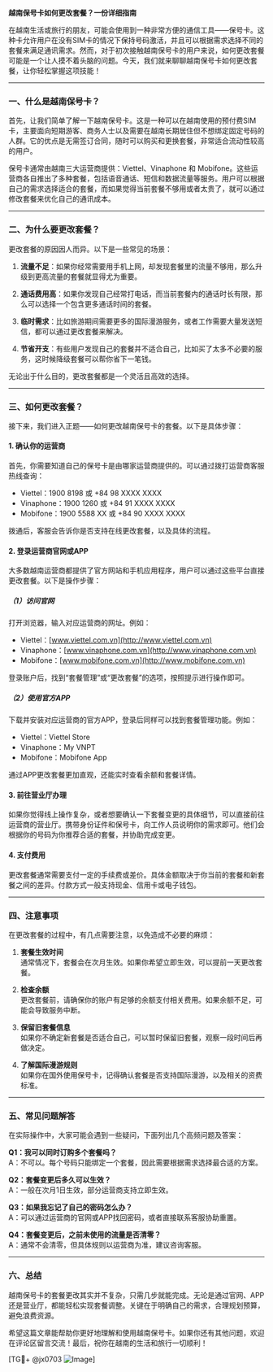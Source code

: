 **越南保号卡如何更改套餐？一份详细指南**

在越南生活或旅行的朋友，可能会使用到一种非常方便的通信工具——保号卡。这种卡允许用户在没有SIM卡的情况下保持号码激活，并且可以根据需求选择不同的套餐来满足通讯需求。然而，对于初次接触越南保号卡的用户来说，如何更改套餐可能是一个让人摸不着头脑的问题。今天，我们就来聊聊越南保号卡如何更改套餐，让你轻松掌握这项技能！

---

### **一、什么是越南保号卡？**
首先，让我们简单了解一下越南保号卡。这是一种可以在越南使用的预付费SIM卡，主要面向短期游客、商务人士以及需要在越南长期居住但不想绑定固定号码的人群。它的优点是无需签订合同，随时可以购买和更换套餐，非常适合流动性较高的用户。

保号卡通常由越南三大运营商提供：Viettel、Vinaphone 和 Mobifone。这些运营商各自推出了多种套餐，包括语音通话、短信和数据流量等服务。用户可以根据自己的需求选择适合的套餐，而如果觉得当前套餐不够用或者太贵了，就可以通过修改套餐来优化自己的通讯成本。

---

### **二、为什么要更改套餐？**
更改套餐的原因因人而异。以下是一些常见的场景：

1. **流量不足**：如果你经常需要用手机上网，却发现套餐里的流量不够用，那么升级到更高流量的套餐就显得尤为重要。
   
2. **通话费用高**：如果你发现自己经常打电话，而当前套餐内的通话时长有限，那么可以选择一个包含更多通话时间的套餐。

3. **临时需求**：比如旅游期间需要更多的国际漫游服务，或者工作需要大量发送短信，都可以通过更改套餐来解决。

4. **节省开支**：有些用户发现自己的套餐并不适合自己，比如买了太多不必要的服务，这时候降级套餐可以帮你省下一笔钱。

无论出于什么目的，更改套餐都是一个灵活且高效的选择。

---

### **三、如何更改套餐？**
接下来，我们进入正题——如何更改越南保号卡的套餐。以下是具体步骤：

#### **1. 确认你的运营商**
首先，你需要知道自己的保号卡是由哪家运营商提供的。可以通过拨打运营商客服热线查询：
- Viettel：1900 8198 或 +84 98 XXXX XXXX
- Vinaphone：1900 1260 或 +84 91 XXXX XXXX
- Mobifone：1900 5588 XX 或 +84 90 XXXX XXXX

拨通后，客服会告诉你是否支持在线更改套餐，以及具体的流程。

#### **2. 登录运营商官网或APP**
大多数越南运营商都提供了官方网站和手机应用程序，用户可以通过这些平台直接更改套餐。以下是操作步骤：

##### **（1）访问官网**
打开浏览器，输入对应运营商的网址。例如：
- Viettel：[www.viettel.com.vn](http://www.viettel.com.vn)
- Vinaphone：[www.vinaphone.com.vn](http://www.vinaphone.com.vn)
- Mobifone：[www.mobifone.com.vn](http://www.mobifone.com.vn)

登录账户后，找到“套餐管理”或“更改套餐”的选项，按照提示进行操作即可。

##### **（2）使用官方APP**
下载并安装对应运营商的官方APP，登录后同样可以找到套餐管理功能。例如：
- Viettel：Viettel Store
- Vinaphone：My VNPT
- Mobifone：Mobifone App

通过APP更改套餐更加直观，还能实时查看余额和套餐详情。

#### **3. 前往营业厅办理**
如果你觉得线上操作复杂，或者想要确认一下套餐变更的具体细节，可以直接前往运营商的营业厅。携带身份证件和保号卡，向工作人员说明你的需求即可。他们会根据你的号码为你推荐合适的套餐，并协助完成变更。

#### **4. 支付费用**
更改套餐通常需要支付一定的手续费或差价。具体金额取决于你当前的套餐和新套餐之间的差异。付款方式一般支持现金、信用卡或电子钱包。

---

### **四、注意事项**
在更改套餐的过程中，有几点需要注意，以免造成不必要的麻烦：

1. **套餐生效时间**  
   通常情况下，套餐会在次月生效。如果你希望立即生效，可以提前一天更改套餐。

2. **检查余额**  
   更改套餐前，请确保你的账户有足够的余额支付相关费用。如果余额不足，可能会导致服务中断。

3. **保留旧套餐信息**  
   如果你不确定新套餐是否适合自己，可以暂时保留旧套餐，观察一段时间后再做决定。

4. **了解国际漫游规则**  
   如果你在国外使用保号卡，记得确认套餐是否支持国际漫游，以及相关的资费标准。

---

### **五、常见问题解答**
在实际操作中，大家可能会遇到一些疑问，下面列出几个高频问题及答案：

**Q1：我可以同时订购多个套餐吗？**  
A：不可以。每个号码只能绑定一个套餐，因此需要根据需求选择最合适的方案。

**Q2：套餐变更后多久可以生效？**  
A：一般在次月1日生效，部分运营商支持立即生效。

**Q3：如果我忘记了自己的密码怎么办？**  
A：可以通过运营商的官网或APP找回密码，或者直接联系客服协助重置。

**Q4：套餐变更后，之前未使用的流量是否清零？**  
A：通常不会清零，但具体规则以运营商为准，建议咨询客服。

---

### **六、总结**
越南保号卡的套餐更改其实并不复杂，只需几步就能完成。无论是通过官网、APP还是营业厅，都能轻松实现套餐调整。关键在于明确自己的需求，合理规划预算，避免浪费资源。

希望这篇文章能帮助你更好地理解和使用越南保号卡。如果你还有其他问题，欢迎在评论区留言交流！最后，祝你在越南的生活和旅行一切顺利！

[TG💪+ @jx0703 ![Image](https://github.com/user-attachments/assets/dbca1d08-cadb-493c-b0ec-ad6f7a83f270)]